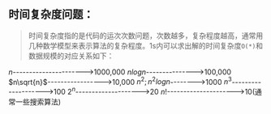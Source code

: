 ## 时间复杂度问题：
> 时间复杂度指的是代码的运次次数问题，次数越多，复杂程度越高，通常用几种数学模型来表示算法的复杂程度。1s内可以求出解的时间复杂度`O(*)`和数据规模的对应关系如下：

$n$---------------------->1000,000
$nlogn$--------------->100,000
$n\sqrt{n}$----------------->10,000
$n^2;n^2logn$-------->1000
$n^3$-------------------->100
$2^n$-------------------->20
$n!$--------------------->10(通常一些搜索算法)
